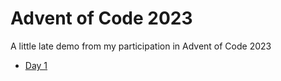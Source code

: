 # Advent of Code 2023
A little late demo from my participation in Advent of Code 2023

- [Day 1](/AoC2023/1/day1.html)